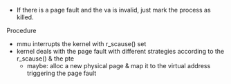 + If there is a page fault and the va is invalid, just mark the process as killed.

Procedure
+ mmu interrupts the kernel with r_scause() set
+ kernel deals with the page fault with different strategies according to the r_scause() & the pte
    + maybe: alloc a new physical page & map it to the virtual address triggering the page fault